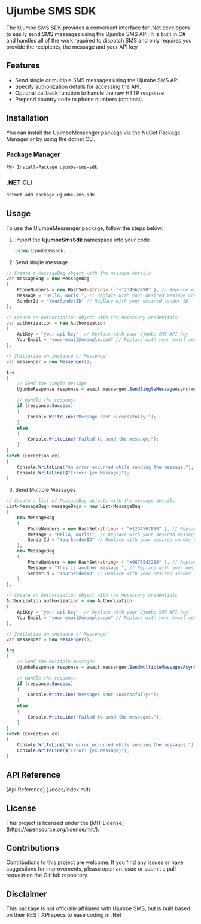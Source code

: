 # Ujumbe SMS SDK

The Ujumbe SMS SDK provides a convenient interface for .Net developers to easily send SMS messages using the Ujumbe SMS API. It is built in C# and handles all of the work required to dispatch SMS and only requires you provide the recipients, the message and your API key

## Features

- Send single or multiple SMS messages using the Ujumbe SMS API.
- Specify authorization details for accessing the API.
- Optional callback function to handle the raw HTTP response.
- Prepend country code to phone numbers (optional).

## Installation

You can install the UjumbeMessenger package via the NuGet Package Manager or by using the dotnet CLI.

### Package Manager

```bash
PM> Install-Package ujumbe-sms-sdk
```

### .NET CLI

```bash
dotnet add package ujumbe-sms-sdk
```

## Usage

To use the UjumbeMessenger package, follow the steps below:

1. import the **UjumbeSmsSdk** namespace into your code

   ```csharp
   using UjumbeSmsSdk;
   ```

2. Send single message

```csharp
// Create a MessageBag object with the message details
var messageBag = new MessageBag
{
    PhoneNumbers = new HashSet<string> { "+1234567890" }, // Replace with the recipient's phone number(s)
    Message = "Hello, world!", // Replace with your desired message content
    SenderId = "YourSenderID" // Replace with your desired sender ID
};

// Create an Authorization object with the necessary credentials
var authorization = new Authorization
{
    ApiKey = "your-api-key", // Replace with your Ujumbe SMS API key
    YourEmail = "your-email@example.com" // Replace with your email associated with the API key
};

// Initialize an instance of Messenger
var messenger = new Messenger();

try
{
    // Send the single message
    UjumbeResponse response = await messenger.SendSingleMessageAsync(messageBag, authorization);

    // Handle the response
    if (response.Success)
    {
        Console.WriteLine("Message sent successfully!");
    }
    else
    {
        Console.WriteLine("Failed to send the message.");
    }
}
catch (Exception ex)
{
    Console.WriteLine("An error occurred while sending the message.");
    Console.WriteLine($"Error: {ex.Message}");
}

```

3. Send Multiple Messages

```csharp
// Create a list of MessageBag objects with the message details
List<MessageBag> messageBags = new List<MessageBag>
{
    new MessageBag
    {
        PhoneNumbers = new HashSet<string> { "+1234567890" }, // Replace with the recipient's phone number(s)
        Message = "Hello, world!", // Replace with your desired message content
        SenderId = "YourSenderID" // Replace with your desired sender ID
    },
    new MessageBag
    {
        PhoneNumbers = new HashSet<string> { "+9876543210" }, // Replace with the recipient's phone number(s)
        Message = "This is another message.", // Replace with your desired message content
        SenderId = "YourSenderID" // Replace with your desired sender ID
    }
};

// Create an Authorization object with the necessary credentials
Authorization authorization = new Authorization
{
    ApiKey = "your-api-key", // Replace with your Ujumbe SMS API key
    YourEmail = "your-email@example.com" // Replace with your email associated with the API key
};

// Initialize an instance of Messenger
var messenger = new Messenger();

try
{
    // Send the multiple messages
    UjumbeResponse response = await messenger.SendMultipleMessagesAsync(messageBags, authorization);

    // Handle the response
    if (response.Success)
    {
        Console.WriteLine("Messages sent successfully!");
    }
    else
    {
        Console.WriteLine("Failed to send the messages.");
    }
}
catch (Exception ex)
{
    Console.WriteLine("An error occurred while sending the messages.");
    Console.WriteLine($"Error: {ex.Message}");
}
```

## API Reference

[Api Reference] (./docs/index.md)

## License

This project is licensed under the [MIT License] (https://opensource.org/license/mit/).

## Contributions

Contributions to this project are welcome. If you find any issues or have suggestions for improvements, please open an issue or submit a pull request on the GitHub repository.

## Disclaimer

This package is not officially affiliated with Ujumbe SMS, but is built based on their REST API specs to ease coding in .Net
